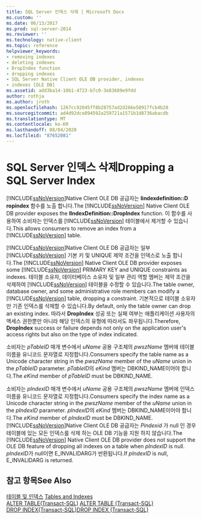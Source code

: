 ```yaml
---
title: SQL Server 인덱스 삭제 | Microsoft Docs
ms.custom: ''
ms.date: 06/13/2017
ms.prod: sql-server-2014
ms.reviewer: ''
ms.technology: native-client
ms.topic: reference
helpviewer_keywords:
- removing indexes
- deleting indexes
- DropIndex function
- dropping indexes
- SQL Server Native Client OLE DB provider, indexes
- indexes [OLE DB]
ms.assetid: add3ba14-10b1-4723-b7c0-3e83689e9fdd
author: rothja
ms.author: jroth
ms.openlocfilehash: 1267cc92645ff8b28757ad2d266e58917fcb4b28
ms.sourcegitcommit: ad4d92dce894592a259721a1571b1d8736abacdb
ms.translationtype: MT
ms.contentlocale: ko-KR
ms.lasthandoff: 08/04/2020
ms.locfileid: "87652081"
---
```

# <a name="dropping-a-sql-server-index"></a><span data-ttu-id="fa6f9-102">SQL Server 인덱스 삭제</span><span class="sxs-lookup"><span data-stu-id="fa6f9-102">Dropping a SQL Server Index</span></span>
  <span data-ttu-id="fa6f9-103">[!INCLUDE[ssNoVersion](../../includes/ssnoversion-md.md)]Native Client OLE DB 공급자는 **Iindexdefinition::D ropindex** 함수를 노출 합니다.</span><span class="sxs-lookup"><span data-stu-id="fa6f9-103">The [!INCLUDE[ssNoVersion](../../includes/ssnoversion-md.md)] Native Client OLE DB provider exposes the **IIndexDefinition::DropIndex** function.</span></span> <span data-ttu-id="fa6f9-104">이 함수를 사용하여 소비자는 인덱스를 [!INCLUDE[ssNoVersion](../../includes/ssnoversion-md.md)] 테이블에서 제거할 수 있습니다.</span><span class="sxs-lookup"><span data-stu-id="fa6f9-104">This allows consumers to remove an index from a [!INCLUDE[ssNoVersion](../../includes/ssnoversion-md.md)] table.</span></span>  
  
 <span data-ttu-id="fa6f9-105">[!INCLUDE[ssNoVersion](../../includes/ssnoversion-md.md)]Native Client OLE DB 공급자는 일부 [!INCLUDE[ssNoVersion](../../includes/ssnoversion-md.md)] 기본 키 및 UNIQUE 제약 조건을 인덱스로 노출 합니다.</span><span class="sxs-lookup"><span data-stu-id="fa6f9-105">The [!INCLUDE[ssNoVersion](../../includes/ssnoversion-md.md)] Native Client OLE DB provider exposes some [!INCLUDE[ssNoVersion](../../includes/ssnoversion-md.md)] PRIMARY KEY and UNIQUE constraints as indexes.</span></span> <span data-ttu-id="fa6f9-106">테이블 소유자, 데이터베이스 소유자 및 일부 관리 역할 멤버는 제약 조건을 삭제하여 [!INCLUDE[ssNoVersion](../../includes/ssnoversion-md.md)] 테이블을 수정할 수 있습니다.</span><span class="sxs-lookup"><span data-stu-id="fa6f9-106">The table owner, database owner, and some administrative role members can modify a [!INCLUDE[ssNoVersion](../../includes/ssnoversion-md.md)] table, dropping a constraint.</span></span> <span data-ttu-id="fa6f9-107">기본적으로 테이블 소유자만 기존 인덱스를 삭제할 수 있습니다.</span><span class="sxs-lookup"><span data-stu-id="fa6f9-107">By default, only the table owner can drop an existing index.</span></span> <span data-ttu-id="fa6f9-108">따라서 **DropIndex** 성공 또는 실패 여부는 애플리케이션 사용자의 액세스 권한뿐만 아니라 해당 인덱스의 유형에 따라서도 좌우됩니다.</span><span class="sxs-lookup"><span data-stu-id="fa6f9-108">Therefore, **DropIndex** success or failure depends not only on the application user's access rights but also on the type of index indicated.</span></span>  
  
 <span data-ttu-id="fa6f9-109">소비자는 *pTableID* 매개 변수에서 *uName* 공용 구조체의 *pwszName* 멤버에 테이블 이름을 유니코드 문자열로 지정합니다.</span><span class="sxs-lookup"><span data-stu-id="fa6f9-109">Consumers specify the table name as a Unicode character string in the *pwszName* member of the *uName* union in the *pTableID* parameter.</span></span> <span data-ttu-id="fa6f9-110">*pTableID*의 *eKind* 멤버는 DBKIND_NAME이어야 합니다.</span><span class="sxs-lookup"><span data-stu-id="fa6f9-110">The *eKind* member of *pTableID* must be DBKIND_NAME.</span></span>  
  
 <span data-ttu-id="fa6f9-111">소비자는 *pIndexID* 매개 변수에서 *uName* 공용 구조체의 *pwszName* 멤버에 인덱스 이름을 유니코드 문자열로 지정합니다.</span><span class="sxs-lookup"><span data-stu-id="fa6f9-111">Consumers specify the index name as a Unicode character string in the *pwszName* member of the *uName* union in the *pIndexID* parameter.</span></span> <span data-ttu-id="fa6f9-112">*pIndexID*의 *eKind* 멤버는 DBKIND_NAME이어야 합니다.</span><span class="sxs-lookup"><span data-stu-id="fa6f9-112">The *eKind* member of *pIndexID* must be DBKIND_NAME.</span></span> <span data-ttu-id="fa6f9-113">[!INCLUDE[ssNoVersion](../../includes/ssnoversion-md.md)]Native Client OLE DB 공급자는 *Pindexid* 가 null 인 경우 테이블에 있는 모든 인덱스를 삭제 하는 OLE DB 기능을 지원 하지 않습니다.</span><span class="sxs-lookup"><span data-stu-id="fa6f9-113">The [!INCLUDE[ssNoVersion](../../includes/ssnoversion-md.md)] Native Client OLE DB provider does not support the OLE DB feature of dropping all indexes on a table when *pIndexID* is null.</span></span> <span data-ttu-id="fa6f9-114">*pIndexID*가 null이면 E_INVALIDARG가 반환됩니다.</span><span class="sxs-lookup"><span data-stu-id="fa6f9-114">If *pIndexID* is null, E_INVALIDARG is returned.</span></span>  
  
## <a name="see-also"></a><span data-ttu-id="fa6f9-115">참고 항목</span><span class="sxs-lookup"><span data-stu-id="fa6f9-115">See Also</span></span>  
 <span data-ttu-id="fa6f9-116">[테이블 및 인덱스](tables-and-indexes.md) </span><span class="sxs-lookup"><span data-stu-id="fa6f9-116">[Tables and Indexes](tables-and-indexes.md) </span></span>  
 <span data-ttu-id="fa6f9-117">[ALTER TABLE&#40;Transact-SQL&#41;](/sql/t-sql/statements/alter-table-transact-sql) </span><span class="sxs-lookup"><span data-stu-id="fa6f9-117">[ALTER TABLE &#40;Transact-SQL&#41;](/sql/t-sql/statements/alter-table-transact-sql) </span></span>  
 [<span data-ttu-id="fa6f9-118">DROP INDEX&#40;Transact-SQL&#41;</span><span class="sxs-lookup"><span data-stu-id="fa6f9-118">DROP INDEX &#40;Transact-SQL&#41;</span></span>](/sql/t-sql/statements/drop-index-transact-sql)  
  
  
